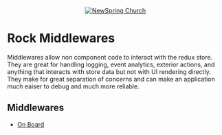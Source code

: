<p align="center" >
  <a href="http://newspring.cc">
    <img src="https://s3.amazonaws.com/ns.images/newspring/icons/newspring-church-logo-black.png" alt="NewSpring Church" title="NewSpring Church" />
  </a>
</p>

Rock Middlewares
=======================

Middlewares allow non component code to interact with the redux store. They are great for handling logging, event analytics, exterior actions, and anything that interacts with store data but not with UI rendering directly. They make for great separation of concerns and can make an application much eaiser to debug and much more reliable.

## Middlewares
- [On Board](./on-board/README.md)
